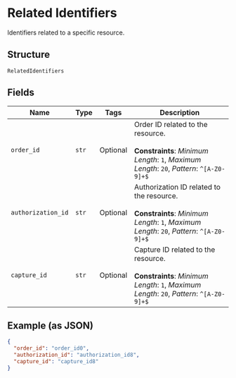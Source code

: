 
# Related Identifiers

Identifiers related to a specific resource.

## Structure

`RelatedIdentifiers`

## Fields

| Name | Type | Tags | Description |
|  --- | --- | --- | --- |
| `order_id` | `str` | Optional | Order ID related to the resource.<br><br>**Constraints**: *Minimum Length*: `1`, *Maximum Length*: `20`, *Pattern*: `^[A-Z0-9]+$` |
| `authorization_id` | `str` | Optional | Authorization ID related to the resource.<br><br>**Constraints**: *Minimum Length*: `1`, *Maximum Length*: `20`, *Pattern*: `^[A-Z0-9]+$` |
| `capture_id` | `str` | Optional | Capture ID related to the resource.<br><br>**Constraints**: *Minimum Length*: `1`, *Maximum Length*: `20`, *Pattern*: `^[A-Z0-9]+$` |

## Example (as JSON)

```json
{
  "order_id": "order_id0",
  "authorization_id": "authorization_id8",
  "capture_id": "capture_id8"
}
```

